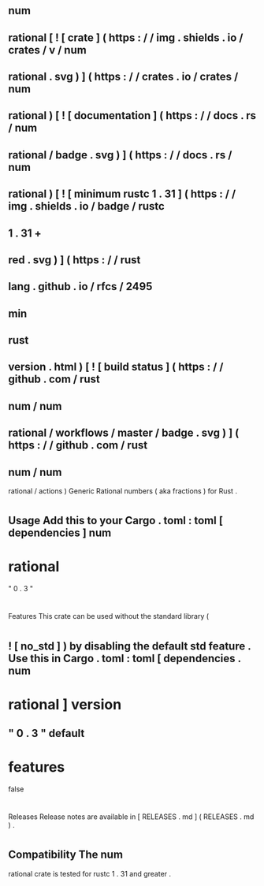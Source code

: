 #
num
-
rational
[
!
[
crate
]
(
https
:
/
/
img
.
shields
.
io
/
crates
/
v
/
num
-
rational
.
svg
)
]
(
https
:
/
/
crates
.
io
/
crates
/
num
-
rational
)
[
!
[
documentation
]
(
https
:
/
/
docs
.
rs
/
num
-
rational
/
badge
.
svg
)
]
(
https
:
/
/
docs
.
rs
/
num
-
rational
)
[
!
[
minimum
rustc
1
.
31
]
(
https
:
/
/
img
.
shields
.
io
/
badge
/
rustc
-
1
.
31
+
-
red
.
svg
)
]
(
https
:
/
/
rust
-
lang
.
github
.
io
/
rfcs
/
2495
-
min
-
rust
-
version
.
html
)
[
!
[
build
status
]
(
https
:
/
/
github
.
com
/
rust
-
num
/
num
-
rational
/
workflows
/
master
/
badge
.
svg
)
]
(
https
:
/
/
github
.
com
/
rust
-
num
/
num
-
rational
/
actions
)
Generic
Rational
numbers
(
aka
fractions
)
for
Rust
.
#
#
Usage
Add
this
to
your
Cargo
.
toml
:
toml
[
dependencies
]
num
-
rational
=
"
0
.
3
"
#
#
Features
This
crate
can
be
used
without
the
standard
library
(
#
!
[
no_std
]
)
by
disabling
the
default
std
feature
.
Use
this
in
Cargo
.
toml
:
toml
[
dependencies
.
num
-
rational
]
version
=
"
0
.
3
"
default
-
features
=
false
#
#
Releases
Release
notes
are
available
in
[
RELEASES
.
md
]
(
RELEASES
.
md
)
.
#
#
Compatibility
The
num
-
rational
crate
is
tested
for
rustc
1
.
31
and
greater
.
